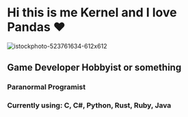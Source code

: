 # Hi this is me Kernel and I love Pandas ❤️
![istockphoto-523761634-612x612](https://github.com/Pandziarz/Pandziarz/assets/124568923/7fe3f3e3-9e90-4d9c-bae5-8aab97c1df28)
## Game Developer Hobbyist or something
### Paranormal Programist
### Currently using: C, C#, Python, Rust, Ruby, Java

